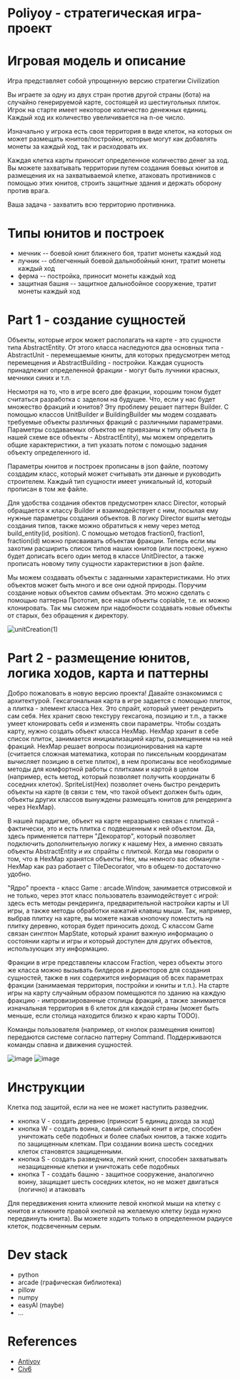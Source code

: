 # Poliyoy - стратегическая игра-проект

# Игровая модель и описание
Игра представляет собой упрощенную версию стратегии Civilization

Вы играете за одну из двух стран против другой страны (бота) на случайно генерируемой карте, состоящей из шестиугольных плиток.
Игрок на старте имеет некоторое количество денежных единиц. Каждый ход их количество увеличивается на n-ое число.

Изначально у игрока есть своя территория в виде клеток, на которых он может размещать юнитов/постройки, которые могут как добавлять монеты за каждый ход,
так и расходовать их.

Каждая клетка карты приносит определенное количество денег за ход. Вы можете захватывать территории путем создания боевых юнитов и размещения их на захватываемой клетке, атаковать противников с помощью этих юнитов, строить защитные здания и держать оборону против врага.


Ваша задача - захватить всю территорию противника.

# Типы юнитов и построек
- мечник -- боевой юнит ближнего боя, тратит монеты каждый ход
- лучник -- облегченный боевой дальнобойный юнит, тратит монеты каждый ход
- ферма -- постройка, приносит монеты каждый ход
- защитная башня -- защитное дальнобойное сооружение, тратит монеты каждый ход

# Part 1 - создание сущностей
Объекты, которые игрок может располагать на карте - это сущности типа AbstractEntity. 
От этого класса наследуются два основных типа - AbstractUnit - перемещаемые юниты, для которых предусмотрен метод перемещения и AbstractBuilding - постройки.
Каждая сущность принадлежит определенной фракции - могут быть лучники красных, мечники синих и т.п.

Несмотря на то, что в игре всего две фракции, хорошим тоном будет считаться разработка с заделом на будущее. Что, если у нас будет множество фракций и юнитов?
Эту проблему решает паттерн Builder. С помощью классов UnitBuilder и BuildingBuilder мы модем создавать требуемые объекты различных фракций с различными параметрами. Параметры создаваемых объектов не привязаны к типу объекта (в нашей схеме все объекты - AbstractEntity), мы можем определить общие характеристики, а тип указать потом с помощью задания объекту определенного id.

Параметры юнитов и построек прописаны в json файле, поэтому создадим класс, который может считывать эти данные и руководить строителем. Каждый тип сущности имеет уникальный id, который прописан в том же файле.

Для удобства создания обектов предусмотрен класс Director, который обращается к классу Builder и взаимодействует с ним, посылая ему нужные параметры создания объектов. В логику Director вшиты методы создания типов, также можно обратиться к нему через метод build_entity(id, position). С помощью методов fraction0, fraction1, fraction(id) можно присваивать объектам фракции. Теперь если мы захотим расширить список типов наших юнитов (или построек), нужно будет дописать всего один метод в классе UnitDirector, а также прописать новому типу сущности характеристики в json файле.

Мы можем создавать объекты с заданными характеристиками. Но этих объектов может быть много и все они одной природы. Поручим создание новых объектов самим объектам. Это можно сделать с помощью паттерна Прототип, все наши объекты copiable, т.е. их можно клонировать. Так мы сможем при надобности создавать новые объекты от старых, без обращения к директору.

![unitCreation(1)](https://user-images.githubusercontent.com/35405876/111896446-bc755e00-8a2a-11eb-8a40-1aef4e0e451b.png)


# Part 2 - размещение юнитов, логика ходов, карта и паттерны
Добро пожаловать в новую версию проекта! Давайте ознакомимся с архитектурой. Гексагональная карта в игре задается с помощью плиток, а плитка - элемент класса Hex. Это спрайт, который умеет рендерить сам себя. Hex хранит свою текстуру гексагона, позицию и т.п., а также умеет клонировать себя и изменять свои параметры. Чтобы создать карту, нужно создать объект класса HexMap. HexMap хранит в себе список плиток, занимается инициализацией карты, размещением на ней фракций. HexMap решает вопросы позиционирования на карте (считается сложная математика, которая по пиксельным координатам вычисляет позицию в сетке плиток), в нем прописаны все необходимые методы для комфортной работы с плитками и картой в целом (например, есть метод, который позволяет получить координаты 6 соседних клеток). SpriteList(Hex) позволяет очень быстро рендерить объекты на карте (в связи с тем, что такой объект должен быть один, объекты других классов вынуждены размещать юнитов для рендеринга через HexMap). 

В нашей парадигме, объект на карте неразрывно связан с плиткой - фактически, это и есть плитка с подвешенным к ней объектом. Да, здесь применяется паттерн "Декоратор", который позволяет подключить дополнительную логику к нашему Hex, а именно связать объекты AbstractEntity и их спрайты с плиткой. Когда мы говорили о том, что в HexMap хранятся объекты Hex, мы немного вас обманули - HexMap как раз работает с TileDecorator, что в общем-то достаточно удобно. 

"Ядро" проекта - класс Game : arcade.Window, занимается отрисовкой и не только, через этот класс пользователь взаимодействует с игрой: здесь есть методы рендеринга, предварительной настройки карты и UI игры, а также методы обработки нажатий клавиш мыши. Так, например, выбрав плитку на карте, вы можете нажав кнопочку поместить на плитку деревню, которая будет приносить доход. С классом Game связан синглтон MapState, который хранит важную информацию о состоянии карты и игры и который доступен для других объектов, использующих эту информацию.

Фракции в игре представлены классом Fraction, через объекты этого же класса можно вызывать билдеров и директоров для создания сущностей, также в них содержится информация об всех параметрах фракции (занимаемая территория, постройки и юниты и т.п.). На старте игры на карту случайным образом помещаются по зданию на каждую фракцию - импровизированные столицы фракций, а также занимается изначальная территория в 6 клеток для каждой страны (может быть меньше, если столица находится близко к краю карты TODO).

Команды пользователя (например, от кнопок размещения юнитов) передаются системе согласно паттерну Command. Поддерживаются команды спавна и движения сущностей.


![image](https://user-images.githubusercontent.com/35405876/115785805-a3185680-a3c8-11eb-89fb-a6c1615a31a8.png)
![image](https://user-images.githubusercontent.com/35405876/116787949-c1a8dc80-aaaf-11eb-9bc4-07c19ee16c1e.png)


# Инструкции
Клетка под защитой, если на нее не может наступить разведчик.

- кнопка V - создать деревню (приносит 5 единиц дохода за ход)
- кнопка W - создать воина, самый сильный юнит в игре, способен уничтожать себе подобных и более слабых юнитов, а также ходить по защищенным клеткам. При создании воина шесть соседних клеток становятся защищенными.
- кнопка S - создать разведчика, легкий юнит, способен захватывать незащищенные клетки и уничтожать себе подобных
- кнопка T - создать башню - защитное сооружение, аналогично воину, защищает шесть соседних клеток, но не может двигаться (логично) и атаковать

Для передвижения юнита кликните левой кнопкой мыши на клетку с юнитов и кликните правой кнопкой на желаемую клетку (куда нужно передвинуть юнита). Вы можете ходить только в определенном радиусе клеток, подсвеченным серым.


# Dev stack
- python
- arcade (графическая библиотека)
- pillow
- numpy
- easyAI (maybe)
- ...

# References
- [Antiyoy](https://play.google.com/store/apps/details?id=yio.tro.antiyoy.android&hl=ru&gl=US)
- [Civ6](https://www.epicgames.com/store/ru/p/sid-meiers-civilization-vi)
